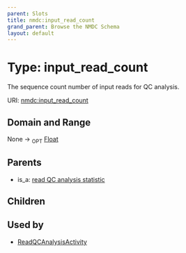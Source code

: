 ```yaml
---
parent: Slots
title: nmdc:input_read_count
grand_parent: Browse the NMDC Schema
layout: default
---
```


# Type: input_read_count


The sequence count number of input reads for QC analysis.

URI: [nmdc:input_read_count](https://microbiomedata/meta/input_read_count)

## Domain and Range

None ->  <sub>OPT</sub> [Float](types/Float.md)

## Parents

 *  is_a: [read QC analysis statistic](read_QC_analysis_statistic.md)

## Children


## Used by

 * [ReadQCAnalysisActivity](ReadQCAnalysisActivity.md)
